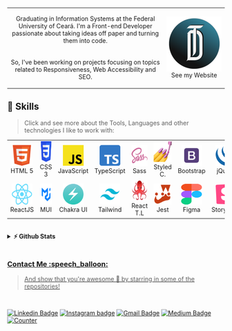 <table align="center">
  <tr>
    <td align="center">
      <p>
        Graduating in Information Systems at the Federal University of Ceará. I'm a Front-end Developer passionate about taking ideas off paper and turning them into code.
      </p>
    </td>
    <td rowspan="2" align="center">
      <a href="https://daviteixeira.dev.br">
        <img src="img/logo-daviteixeira-dev.png" width="250" align="center" alt="Computador Davi Teixeira" target="_blank">
      </a>
      See my Website
    </td>
  </tr>
  <tr>
    <td align="center">
      <p>
        So, I've been working on projects focusing on topics related to Responsiveness, Web Accessibility and SEO.
      </p>
    </td>
  </tr>
</table>

<h2 align="left"> 🚀 Skills </h2>

> Click and see more about the Tools, Languages and other technologies I like to work with:

<table align="center">
  <!-- First Line -->
  <tr>
    <td align="center" width="96">
      <a href="https://developer.mozilla.org/pt-BR/docs/Web/HTML" target="_blank">
        <img src="img/html5.png" width="48" height="48" alt="HTML 5" />
      </a>
      <br>HTML 5
    </td>
    <td align="center" width="96">
      <a href="https://developer.mozilla.org/pt-BR/docs/Web/CSS">
        <img src="img/css3.png" width="48" height="48" alt="CSS 3" />
      </a>
      <br>CSS 3
    </td>
    <td align="center" width="96">
      <a href="https://developer.mozilla.org/pt-BR/docs/Web/JavaScript">
        <img src="img/javascript.png" width="48" height="48" alt="JavaScript" />
      </a>
      <br>JavaScript
    </td>
    <td align="center" width="96">
      <a href="https://www.typescriptlang.org/" >
        <img src="img/typescript.png" width="48" height="48" alt="TypeScript" />
      </a>
      <br>TypeScript
    </td>
    <td align="center" width="96">
      <a href="https://sass-lang.com/">
        <img src="img/sass.png" width="48" height="48" alt="Sass" />
      </a>
      <br>Sass
    </td>
    <td align="center" width="96">
      <a href="https://styled-components.com/">
        <img src="img/styled-components.png" width="48" height="48" alt="Sass" />
      </a>
      <br>Styled C.
    </td>
    <td align="center" width="96">
      <a href="https://getbootstrap.com/">
        <img src="img/bootstrap.png" width="48" height="48" alt="Bootstrap" />
      </a>
      <br>Bootstrap
    </td>
    <td align="center" width="96">
      <a href="https://jquery.com/">
        <img src="img/jquery.png" width="48" height="48" alt="jQuery" />
      </a>
      <br>jQuery
    </td> 
  </tr>
  <tr>
    <td align="center" width="96">
      <a href="https://pt-br.reactjs.org/" >
        <img src="img/reactjs.png" width="48" height="48" alt="React" />
      </a>
      <br>ReactJS
    </td>
    <td align="center" width="96">
      <a href="https://mui.com/" >
        <img src="img/material-ui.png" 
             width="48" height="48" alt="Material UI" />
      </a>
      <br>MUI
    </td>
    <td align="center" width="96">
      <a href="https://chakra-ui.com/" >
        <img src="img/chakra-ui.png" 
             width="48" height="48" alt="Material UI" />
      </a>
      <br>Chakra UI
    </td>
    <td align="center" width="96">
      <a href="https://tailwindcss.com/" >
        <img src="img/tailwindcss.png" 
             width="48" height="48" alt="Tailwind CSS" />
      </a>
      <br>Tailwind
    </td>
    <td align="center" width="96">
      <a href="https://testing-library.com/" >
        <img src="img/react-testing-library.png" 
             width="48" height="48" alt="React Testing Library" />
      </a>
      <br>React T.L
    </td>
    <td align="center" width="96">
      <a href="https://jestjs.io/pt-BR/" >
        <img src="img/jest.png" 
             width="48" height="48" alt="Jest" />
      </a>
      <br>Jest
    </td>
    <td align="center" width="96">
      <a href="https://www.figma.com/" >
        <img src="img/figma.png" 
             width="48" height="48" alt="Figma" />
      </a>
      <br>Figma
    </td>
    <td align="center" width="96">
      <a href="https://storybook.js.org/" >
        <img src="img/storybook.png" 
             width="48" height="48" alt="Storybook" />
      </a>
      <br>Storybook
    </td>
  </tr>
  <!-- End of First Line -->
</table>

<br/>

<details>
  <summary><b>⚡ Github Stats</b></summary>
  <br/>
  <a href="https://github.com/daviteixeira-btm">
  <img width="300px" align="center" src="https://github-readme-stats.vercel.app/api/top-langs/?username=daviteixeira-btm&layout=compact&langs_count=8&theme=gotham"/>
  <img width="420px" align="center" src="https://github-readme-stats.vercel.app/api?username=daviteixeira-btm&show_icons=true&theme=gotham&include_all_commits=true&count_private=true"/>
</details>

<br/>

<h3 align="left"> Contact Me :speech_balloon: </h3>

> And show that you're awesome 🤩 by starring in some of the repositories!

<br/>

[![Linkedin Badge](https://img.shields.io/badge/LinkedIn-0077B5?style=for-the-badge&logo=linkedin&logoColor=white&link)](https://www.linkedin.com/in/daviteixeira-me/)
[![Instagram badge](https://img.shields.io/badge/Instagram-E4405F?style=for-the-badge&logo=instagram&logoColor=white)](https://www.instagram.com/daviteixeira.dev/)
[![Gmail Badge](https://img.shields.io/badge/Gmail-D14836?style=for-the-badge&logo=gmail&logoColor=white)](mailto:daviteixeira.dev@gmail.com)
[![Medium Badge](https://img.shields.io/badge/Medium-12100E?style=for-the-badge&logo=medium&logoColor=white)](https://medium.com/@daviteixeira.btm)
[![Counter](https://komarev.com/ghpvc/?username=daviteixeira-btm&color=brightgreen)](https://www.daviteixeira.dev.br)
